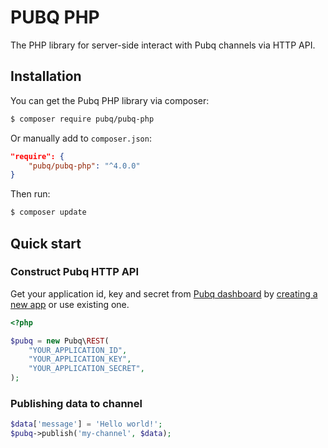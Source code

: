 # PUBQ PHP

The PHP library for server-side interact with Pubq channels via HTTP API.

## Installation

You can get the Pubq PHP library via composer:

```bash
$ composer require pubq/pubq-php
```

Or manually add to `composer.json`:

```json
"require": {
    "pubq/pubq-php": "^4.0.0"
}
```

Then run:

```bash
$ composer update
```

## Quick start

### Construct Pubq HTTP API

Get your application id, key and secret from [Pubq dashboard](https://dashboard.pubq.io) by [creating a new app](https://dashboard.pubq.io/applications/create) or use existing one.

```php
<?php

$pubq = new Pubq\REST(
    "YOUR_APPLICATION_ID",
    "YOUR_APPLICATION_KEY",
    "YOUR_APPLICATION_SECRET",
);
```

### Publishing data to channel

```php
$data['message'] = 'Hello world!';
$pubq->publish('my-channel', $data);
```
